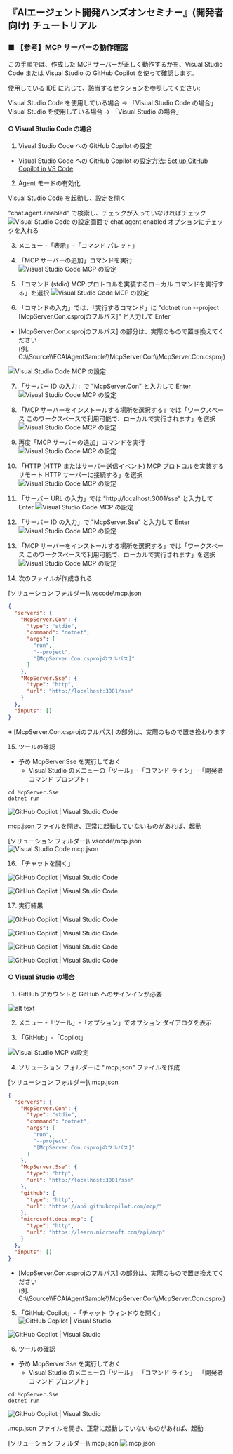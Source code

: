 ## 『AIエージェント開発ハンズオンセミナー』(開発者向け) チュートリアル

### ■ 【参考】MCP サーバーの動作確認

この手順では、作成した MCP サーバーが正しく動作するかを、Visual Studio Code または Visual Studio の GitHub Copilot を使って確認します。

使用している IDE に応じて、該当するセクションを参照してください:

Visual Studio Code を使用している場合 → 「Visual Studio Code の場合」
Visual Studio を使用している場合 → 「Visual Studio の場合」

#### ○ Visual Studio Code の場合

1. Visual Studio Code への GitHub Copilot の設定

- Visual Studio Code への GitHub Copilot の設定方法: [Set up GitHub Copilot in VS Code](https://code.visualstudio.com/docs/copilot/setup)

2. Agent モードの有効化

Visual Studio Code を起動し、設定を開く

\"chat.agent.enabled\" で検索し、チェックが入っていなければチェック
![Visual Studio Code の設定画面で chat.agent.enabled オプションにチェックを入れる](./Images/tutorial.2.3/vscode_agentmode.png)

3. メニュー -「表示」-「コマンド パレット」

4. 「MCP サーバーの追加」コマンドを実行
![Visual Studio Code MCP の設定](./Images/tutorial.2.3/vscode_mcp_1.png)

5. 「コマンド (stdio) MCP プロトコルを実装するローカル コマンドを実行する」を選択
![Visual Studio Code MCP の設定](./Images/tutorial.2.3/vscode_mcp_2.png)

6. 「コマンドの入力」では、「実行するコマンド」に \"dotnet  run --project [McpServer\.Con\.csprojのフルパス]\" と入力して Enter
- [McpServer\.Con\.csprojのフルパス] の部分は、実際のもので置き換えてください<br>
  (例. C:\\\\Source\\\\FCAIAgentSample\\\\McpServer.Con\\\\McpServer.Con.csproj)

![Visual Studio Code MCP の設定](./Images/tutorial.2.3/vscode_mcp_3.png)

7. 「サーバー ID の入力」で \"McpServer.Con\" と入力して Enter
![Visual Studio Code MCP の設定](./Images/tutorial.2.3/vscode_mcp_4.png)

8. 「MCP サーバーをインストールする場所を選択する」では「ワークスペース このワークスペースで利用可能で、ローカルで実行されます」を選択
![Visual Studio Code MCP の設定](./Images/tutorial.2.3/vscode_mcp_5.png)

9. 再度「MCP サーバーの追加」コマンドを実行
![Visual Studio Code MCP の設定](./Images/tutorial.2.3/vscode_mcp_1.png)

10. 「HTTP (HTTP またはサーバー送信イベント) MCP プロトコルを実装するリモート HTTP サーバーに接続する」を選択
![Visual Studio Code MCP の設定](./Images/tutorial.2.3/vscode_mcp_6.png)

11. 「サーバー URL の入力」では \"http://localhost:3001/sse\" と入力して Enter
![Visual Studio Code MCP の設定](./Images/tutorial.2.3/vscode_mcp_7.png)

12. 「サーバー ID の入力」で \"McpServer.Sse\" と入力して Enter
![Visual Studio Code MCP の設定](./Images/tutorial.2.3/vscode_mcp_8.png)

13. 「MCP サーバーをインストールする場所を選択する」では「ワークスペース このワークスペースで利用可能で、ローカルで実行されます」を選択
![Visual Studio Code MCP の設定](./Images/tutorial.2.3/vscode_mcp_5.png)

14. 次のファイルが作成される

[ソリューション フォルダー]\\\.vscode\\mcp\.json
```json
{
  "servers": {
    "McpServer.Con": {
      "type": "stdio",
      "command": "dotnet",
      "args": [
        "run",
        "--project",
        "[McpServer.Con.csprojのフルパス]"
      ]
    },
    "McpServer.Sse": {
      "type": "http",
      "url": "http://localhost:3001/sse"
    }
  },
  "inputs": []
}
```
※ [McpServer\.Con\.csprojのフルパス] の部分は、実際のもので置き換わります

15. ツールの確認

- 予め McpServer\.Sse を実行しておく
  - Visual Studio のメニューの「ツール」-「コマンド ライン」-「開発者コマンド プロンプト」
```console
cd McpServer.Sse
dotnet run
```

![GitHub Copilot | Visual Studio Code](./Images/tutorial.2.3/vscode_github_copilot_1.png)

mcp\.json ファイルを開き、正常に起動していないものがあれば、起動

[ソリューション フォルダー]\\\.vscode\\mcp\.json
![Visual Studio Code mcp.json](./Images/tutorial.2.3/vscode_mcp_json.png)

16. 「チャットを開く」

![GitHub Copilot | Visual Studio Code](./Images/tutorial.2.3/vscode_github_copilot_2.png)

![GitHub Copilot | Visual Studio Code](./Images/tutorial.2.3/vscode_github_copilot_3.png)

17.  実行結果

![GitHub Copilot | Visual Studio Code](./Images/tutorial.2.3/vscode_github_copilot_4.png)

![GitHub Copilot | Visual Studio Code](./Images/tutorial.2.3/vscode_github_copilot_5.png)

![GitHub Copilot | Visual Studio Code](./Images/tutorial.2.3/vscode_github_copilot_6.png)

![GitHub Copilot | Visual Studio Code](./Images/tutorial.2.3/vscode_github_copilot_7.png)


#### ○ Visual Studio の場合

1. GitHub アカウントと GitHub へのサインインが必要

![alt text](./Images/tutorial.2.3/vs_account.png)

2. メニュー -「ツール」-「オプション」でオプション ダイアログを表示

3. 「GitHub」-「Copilot」

![Visual Studio MCP の設定](./Images/tutorial.2.3/vs_mcp_1.png)

4. ソリューション フォルダーに \"\.mcp\.json\" ファイルを作成

[ソリューション フォルダー]\\\.mcp\.json
```json
{
  "servers": {
    "McpServer.Con": {
      "type": "stdio",
      "command": "dotnet",
      "args": [
        "run",
        "--project",
        "[McpServer.Con.csprojのフルパス]"
      ]
    },
    "McpServer.Sse": {
      "type": "http",
      "url": "http://localhost:3001/sse"
    },
    "github": {
      "type": "http",
      "url": "https://api.githubcopilot.com/mcp/"
    },
    "microsoft.docs.mcp": {
      "type": "http",
      "url": "https://learn.microsoft.com/api/mcp"
    }
  },
  "inputs": []
}

```
- [McpServer\.Con\.csprojのフルパス] の部分は、実際のもので置き換えてください<br>
  (例. C:\\\\Source\\\\FCAIAgentSample\\\\McpServer.Con\\\\McpServer.Con.csproj)

5. 「GitHub Copilot」-「チャット ウィンドウを開く」
![GitHub Copilot | Visual Studio](./Images/tutorial.2.3/vs_github_copilot_1.png)

![GitHub Copilot | Visual Studio](./Images/tutorial.2.3/vs_github_copilot_2.png)

6. ツールの確認

- 予め McpServer\.Sse を実行しておく
  - Visual Studio のメニューの「ツール」-「コマンド ライン」-「開発者コマンド プロンプト」
```console
cd McpServer.Sse
dotnet run
```

![GitHub Copilot | Visual Studio](./Images/tutorial.2.3/vs_github_copilot_3.png)

\.mcp\.json ファイルを開き、正常に起動していないものがあれば、起動

[ソリューション フォルダー]\\\.mcp\.json
![.mcp.json](./Images/tutorial.2.3/vs_mcp_json.png)
